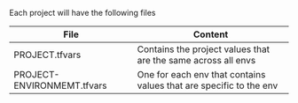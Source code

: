 Each project will have the following files

| File                       | Content                                                              |
| ---------------------------| ---------------------------------------------------------------------|
| PROJECT.tfvars             | Contains the project values that are the same across all envs        |
| PROJECT-ENVIRONMEMT.tfvars | One for each env that contains values that are specific to the env   |
